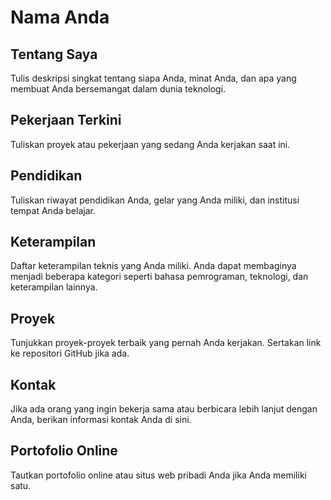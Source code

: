 # Nama Anda

## Tentang Saya
Tulis deskripsi singkat tentang siapa Anda, minat Anda, dan apa yang membuat Anda bersemangat dalam dunia teknologi.

## Pekerjaan Terkini
Tuliskan proyek atau pekerjaan yang sedang Anda kerjakan saat ini.

## Pendidikan
Tuliskan riwayat pendidikan Anda, gelar yang Anda miliki, dan institusi tempat Anda belajar.

## Keterampilan
Daftar keterampilan teknis yang Anda miliki. Anda dapat membaginya menjadi beberapa kategori seperti bahasa pemrograman, teknologi, dan keterampilan lainnya.

## Proyek
Tunjukkan proyek-proyek terbaik yang pernah Anda kerjakan. Sertakan link ke repositori GitHub jika ada.

## Kontak
Jika ada orang yang ingin bekerja sama atau berbicara lebih lanjut dengan Anda, berikan informasi kontak Anda di sini.

## Portofolio Online
Tautkan portofolio online atau situs web pribadi Anda jika Anda memiliki satu.

